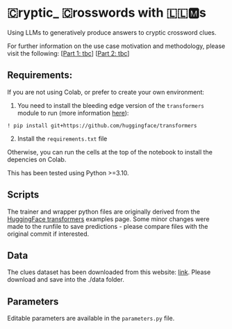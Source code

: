 #  🇨ryptic_ 🇨rosswords with 🇱🇱🅼s

Using LLMs to generatively produce answers to cryptic crossword clues.

For further information on the use case motivation and methodology, please visit the following: [[Part 1: tbc]()] [[Part 2: tbc]()]


## Requirements:

If you are not using Colab, or prefer to create your own environment:

1. You need to install the bleeding edge version of the `transformers` module to run (more information [here](https://huggingface.co/docs/transformers/installation#install-from-source)):
```
! pip install git+https://github.com/huggingface/transformers
```
2. Install the `requirements.txt` file

Otherwise, you can run the cells at the top of the notebook to install the depencies on Colab.

This has been tested using Python >=3.10.

## Scripts

The trainer and wrapper python files are originally derived from the [HuggingFace transformers](https://github.com/huggingface/transformers/tree/main/examples/pytorch/question-answering) examples page. Some minor changes were made to the runfile to save predictions - please compare files with the original commit if interested.

## Data

The clues dataset has been downloaded from this website: [link](https://cryptics.georgeho.org/data/clues). Please download and save into the ./data folder.

## Parameters

Editable parameters are available in the `parameters.py` file.


